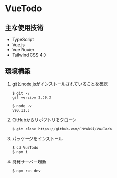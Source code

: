# VueTodo

## 主な使用技術

- TypeScript
- Vue.js
- Vue Router
- Tailwind CSS 4.0

## 環境構築
1. gitとnode.jsがインストールされていることを確認
    ```
    $ git -v
    git version 2.39.3
    
    $ node -v
    v20.11.0
    ```

2. GitHubからリポジトリをクローン
    ```
    $ git clone https://github.com/FNYukii/VueTodo
    ```

3. パッケージをインストール
    ```
    $ cd VueTodo
    $ npm i
    ```

4. 開発サーバー起動
    ```
    $ npm run dev
    ```
